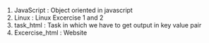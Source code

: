 1) JavaScript :
        Object oriented in javascript
2) Linux :
        Linux Excercise 1 and 2
3) task_html :
        Task in which we have to get output in key value pair
4) Excercise_html :
        Website
